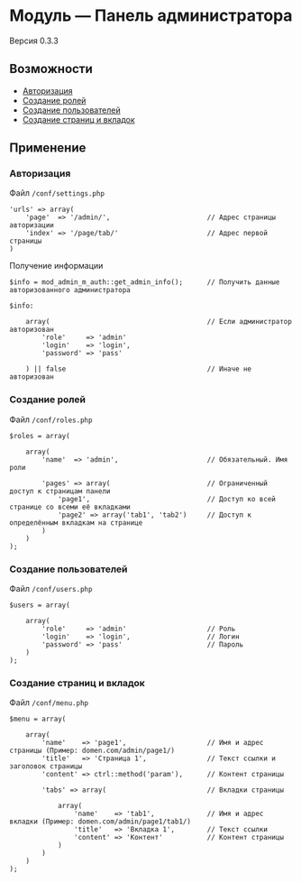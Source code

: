 # Модуль &mdash; Панель администратора

Версия 0.3.3

## Возможности
- [Авторизация](#auth)
- [Создание ролей](#roles)
- [Создание пользователей](#users)
- [Создание страниц и вкладок](#pages)


## Применение

### <a id="auth"></a>Авторизация

Файл `/conf/settings.php`

    'urls' => array(
        'page'  => '/admin/',                        // Адрес страницы авторизации
        'index' => '/page/tab/'                      // Адрес первой страницы
    )

Получение информации

    $info = mod_admin_m_auth::get_admin_info();      // Получить данные авторизованного администратора

    $info:

        array(                                       // Если администратор авторизован
            'role'     => 'admin'
            'login'    => 'login',
            'password' => 'pass'

        ) || false                                   // Иначе не авторизован

### <a id="roles"></a>Создание ролей

Файл `/conf/roles.php`

    $roles = array(

        array(
            'name'  => 'admin',                      // Обязательный. Имя роли

            'pages' => array(                        // Ограниченный доступ к страницам панели
                'page1',                             // Доступ ко всей странице со всеми её вкладками
                'page2' => array('tab1', 'tab2')     // Доступ к определённым вкладкам на странице
            )
        )
    );


### <a id="users"></a>Создание пользователей

Файл `/conf/users.php`

    $users = array(

        array(
            'role'     => 'admin'                    // Роль
            'login'    => 'login',                   // Логин
            'password' => 'pass'                     // Пароль
        )
    );


### <a id="pages"></a>Создание страниц и вкладок

Файл `/conf/menu.php`

    $menu = array(

        array(
            'name'    => 'page1',                    // Имя и адрес страницы (Пример: domen.com/admin/page1/)
            'title'   => 'Страница 1',               // Текст ссылки и заголовок страницы
            'content' => ctrl::method('param'),      // Контент страницы

            'tabs' => array(                         // Вкладки страницы

                array(
                    'name'    => 'tab1',             // Имя и адрес вкладки (Пример: domen.com/admin/page1/tab1/)
                    'title'   => 'Вкладка 1',        // Текст ссылки
                    'content' => 'Контент'           // Контент страницы
                )
            )
        )
    );